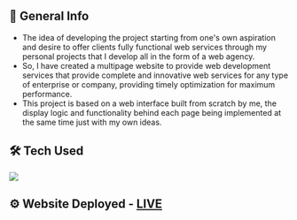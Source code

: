 ## 📝 General Info

* The idea of developing the project starting from one's own aspiration and desire to offer clients fully functional web services through my personal projects that I develop all in the form of a web agency.
* So, I have created a multipage website to provide web development services that provide complete and innovative web services for any type of enterprise or company, providing timely optimization for maximum performance.
* This project is based on a web interface built from scratch by me, the display logic and functionality behind each page being implemented at the same time just with my own ideas.

## 🛠  Tech Used
  <img src="https://skillicons.dev/icons?i=astro,js,tailwind" />

## ⚙️ Website Deployed - [LIVE](https://web-dev-agency.pages.dev/)
